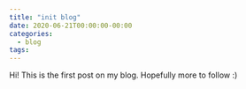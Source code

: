 ```yaml
---
title: "init blog"
date: 2020-06-21T00:00:00-00:00
categories:
  - blog
tags:
---
```


Hi! This is the first post on my blog. Hopefully more to follow :)